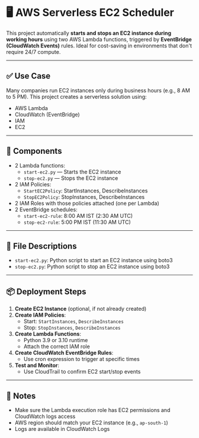 # 🖥️ AWS Serverless EC2 Scheduler

This project automatically **starts and stops an EC2 instance during working hours** using two AWS Lambda functions, triggered by **EventBridge (CloudWatch Events)** rules. Ideal for cost-saving in environments that don't require 24/7 compute.

---

## ✅ Use Case

Many companies run EC2 instances only during business hours (e.g., 8 AM to 5 PM). This project creates a serverless solution using:

- AWS Lambda
- CloudWatch (EventBridge)
- IAM
- EC2

---

## 🔧 Components

- 2 Lambda functions:
  - `start-ec2.py` — Starts the EC2 instance
  - `stop-ec2.py` — Stops the EC2 instance
- 2 IAM Policies:
  - `StartEC2Policy`: StartInstances, DescribeInstances
  - `StopEC2Policy`: StopInstances, DescribeInstances
- 2 IAM Roles with those policies attached (one per Lambda)
- 2 EventBridge schedules:
  - `start-ec2-rule`: 8:00 AM IST (2:30 AM UTC)
  - `stop-ec2-rule`: 5:00 PM IST (11:30 AM UTC)

---

## 📁 File Descriptions

- `start-ec2.py`: Python script to start an EC2 instance using boto3
- `stop-ec2.py`: Python script to stop an EC2 instance using boto3

---

## 📦 Deployment Steps

1. **Create EC2 Instance** (optional, if not already created)
2. **Create IAM Policies**:
   - Start: `StartInstances`, `DescribeInstances`
   - Stop: `StopInstances`, `DescribeInstances`
3. **Create Lambda Functions**:
   - Python 3.9 or 3.10 runtime
   - Attach the correct IAM role
4. **Create CloudWatch EventBridge Rules**:
   - Use cron expression to trigger at specific times
5. **Test and Monitor**:
   - Use CloudTrail to confirm EC2 start/stop events

---

## 📝 Notes

- Make sure the Lambda execution role has EC2 permissions and CloudWatch logs access
- AWS region should match your EC2 instance (e.g., `ap-south-1`)
- Logs are available in CloudWatch Logs

